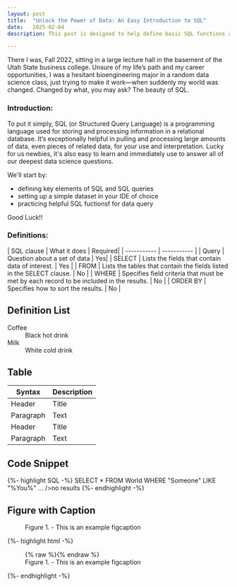 ```yaml
---
layout: post
title:  "Unlock the Power of Data: An Easy Introduction to SQL"
date:   2025-02-04
description: This post is designed to help define basic SQL functions and guide you through your first SQL query as you enter the world of data science. You got this!!! 

---
```


<p class="intro"><span class="dropcap">T</span>here I was, Fall 2022, sitting in a large lecture hall in the basement of the Utah State business college. Unsure of my life’s path and my career opportunities, I was a hesitant bioengineering major in a random data science class, just trying to make it work—when suddenly my world was changed. Changed by what, you may ask? The beauty of SQL. </p>


### Introduction:
To put it simply, SQL (or Structured Query Language) is a programming language used for storing and processing information in a relational database. It’s exceptionally helpful in pulling and processing large amounts of data, even pieces of related data, for your use and interpretation. Lucky for us newbies, it's also easy to learn and immediately use to answer all of our deepest data science questions. 

We'll start by:
* defining key elements of SQL and SQL queries
* setting up a simple dataset in your IDE of choice
* practicing helpful SQL fuctionsf for data query

Good Luck!!

### Definitions:
| SQL clause     | What it does | Required|
| ----------- | ----------- |
| Query       | Question about a set of data | Yes|
| SELECT      | Lists the fields that contain data of interest.        | Yes |
| FROM        | Lists the tables that contain the fields listed in the SELECT clause. | No |
| WHERE       | Specifies field criteria that must be met by each record to be included in the results. | No |
| ORDER BY	| 	Specifies how to sort the results. | No |


## Definition List
<dl>
  <dt>Coffee</dt>
  <dd>Black hot drink</dd>
  <dt>Milk</dt>
  <dd>White cold drink</dd>
</dl>

## Table

| Syntax      | Description |
| ----------- | ----------- |
| Header      | Title       |
| Paragraph   | Text        |
| Header      | Title       |
| Paragraph   | Text        |

## Code Snippet

{%- highlight SQL -%}
SELECT *
FROM World
WHERE "Someone"
LIKE "%You%"
...
/>no results
{%- endhighlight -%}


## Figure with Caption

<figure>
	<img src="{{site.url}}/{{site.baseurl}}/assets/img/touring.jpg" alt=""> 
	<figcaption>Figure 1. - This is an example figcaption</figcaption>
</figure>


{%- highlight html -%}
<figure>
	{% raw %}<img src="{{site.url}}/{{site.baseurl}}/assets/img/touring.jpg" alt="">{% endraw %}
	<figcaption>Figure 1. - This is an example figcaption</figcaption>
</figure>
{%- endhighlight -%}


